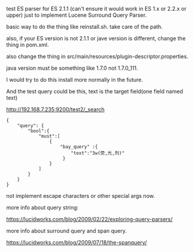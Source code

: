 test ES parser for ES 2.1.1 (can't ensure it would work in ES 1.x or 2.2.x or upper)
just to implement Lucene Surround Query Parser.

basic way to do the thing like reinstall.sh.
take care of the path.

also, if your ES version is not 2.1.1 or jave version is different, 
change the thing in pom.xml.

also change the thing in src/main/resources/plugin-descriptor.properties.

java version must be something like 1.7.0 not 1.7.0_111.

I would try to do this install more normally in the future.
 


And the test query could be this, text is the target field(one field named text)

http://192.168.7.235:9200/test2/_search
```
{
    "query": {
        "bool":{
            "must":[
                {
                    "bay_query" :{
                        "text":"3w(荧,光,剂)"
                     }
                }
            ]
        }
    }
}
```

not implement escape characters or other special args now.

more info about query string:

https://lucidworks.com/blog/2009/02/22/exploring-query-parsers/

more info about surround query and span query.

https://lucidworks.com/blog/2009/07/18/the-spanquery/

